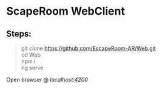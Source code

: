 # ScapeRoom WebClient

## Steps:

>git clone https://github.com/EscapeRoom-AR/Web.git  
>cd Web  
>npm i  
>ng serve  
  
Open browser @ _localhost:4200_
